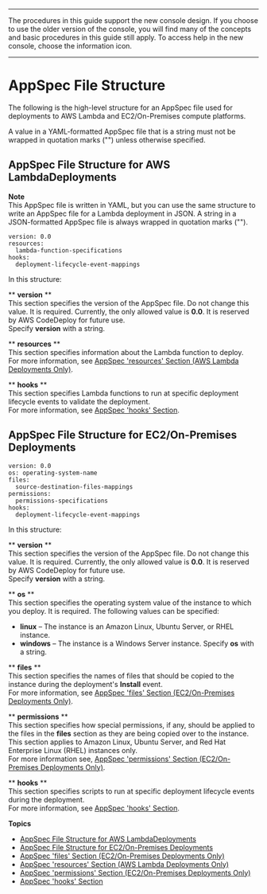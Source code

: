 --------

 The procedures in this guide support the new console design\. If you choose to use the older version of the console, you will find many of the concepts and basic procedures in this guide still apply\. To access help in the new console, choose the information icon\. 

--------

# AppSpec File Structure<a name="reference-appspec-file-structure"></a>

The following is the high\-level structure for an AppSpec file used for deployments to AWS Lambda and EC2/On\-Premises compute platforms\.

A value in a YAML\-formatted AppSpec file that is a string must not be wrapped in quotation marks \(""\) unless otherwise specified\.

## AppSpec File Structure for AWS LambdaDeployments<a name="lambda-appspec-structure"></a>

**Note**  
This AppSpec file is written in YAML, but you can use the same structure to write an AppSpec file for a Lambda deployment in JSON\. A string in a JSON\-formatted AppSpec file is always wrapped in quotation marks \(""\)\.

```
version: 0.0
resources: 
  lambda-function-specifications
hooks: 
  deployment-lifecycle-event-mappings
```

In this structure:

** **version** **  
This section specifies the version of the AppSpec file\. Do not change this value\. It is required\. Currently, the only allowed value is **0\.0**\. It is reserved by AWS CodeDeploy for future use\.  
Specify **version** with a string\.

** **resources** **  
This section specifies information about the Lambda function to deploy\.  
For more information, see [AppSpec 'resources' Section \(AWS Lambda Deployments Only\)](reference-appspec-file-structure-resources.md)\.

** **hooks** **  
This section specifies Lambda functions to run at specific deployment lifecycle events to validate the deployment\.  
For more information, see [AppSpec 'hooks' Section](reference-appspec-file-structure-hooks.md)\.

## AppSpec File Structure for EC2/On\-Premises Deployments<a name="server-appspec-structure"></a>

```
version: 0.0
os: operating-system-name
files:
  source-destination-files-mappings
permissions:
  permissions-specifications
hooks:
  deployment-lifecycle-event-mappings
```

In this structure:

** **version** **  
This section specifies the version of the AppSpec file\. Do not change this value\. It is required\. Currently, the only allowed value is **0\.0**\. It is reserved by AWS CodeDeploy for future use\.  
Specify **version** with a string\.

** **os** **  
This section specifies the operating system value of the instance to which you deploy\. It is required\. The following values can be specified:  
+ **linux** – The instance is an Amazon Linux, Ubuntu Server, or RHEL instance\.
+ **windows** – The instance is a Windows Server instance\.
Specify **os** with a string\.

** **files** **  
This section specifies the names of files that should be copied to the instance during the deployment's **Install** event\.  
For more information, see [AppSpec 'files' Section \(EC2/On\-Premises Deployments Only\)](reference-appspec-file-structure-files.md)\.

** **permissions** **  
This section specifies how special permissions, if any, should be applied to the files in the **files** section as they are being copied over to the instance\. This section applies to Amazon Linux, Ubuntu Server, and Red Hat Enterprise Linux \(RHEL\) instances only\.  
For more information see, [AppSpec 'permissions' Section \(EC2/On\-Premises Deployments Only\)](reference-appspec-file-structure-permissions.md)\.

** **hooks** **  
This section specifies scripts to run at specific deployment lifecycle events during the deployment\.  
For more information, see [AppSpec 'hooks' Section](reference-appspec-file-structure-hooks.md)\.

**Topics**
+ [AppSpec File Structure for AWS LambdaDeployments](#lambda-appspec-structure)
+ [AppSpec File Structure for EC2/On\-Premises Deployments](#server-appspec-structure)
+ [AppSpec 'files' Section \(EC2/On\-Premises Deployments Only\)](reference-appspec-file-structure-files.md)
+ [AppSpec 'resources' Section \(AWS Lambda Deployments Only\)](reference-appspec-file-structure-resources.md)
+ [AppSpec 'permissions' Section \(EC2/On\-Premises Deployments Only\)](reference-appspec-file-structure-permissions.md)
+ [AppSpec 'hooks' Section](reference-appspec-file-structure-hooks.md)
